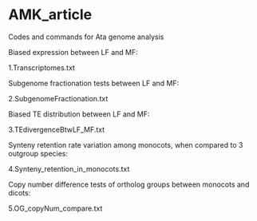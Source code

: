 # AMK_article
Codes and commands for Ata genome analysis

Biased expression between LF and MF:

1.Transcriptomes.txt

Subgenome fractionation tests between LF and MF:

2.SubgenomeFractionation.txt

Biased TE distribution between LF and MF:

3.TEdivergenceBtwLF_MF.txt

Synteny retention rate variation among monocots, when compared to 3 outgroup species:

4.Synteny_retention_in_monocots.txt

Copy number difference tests of ortholog groups between monocots and dicots:

5.OG_copyNum_compare.txt 

